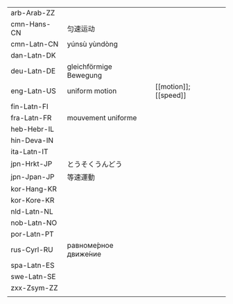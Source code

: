 | | | |
|-|-|-|
| arb-Arab-ZZ |  |  |
| cmn-Hans-CN | 匀速运动 |  |
| cmn-Latn-CN | yúnsù yùndòng |  |
| dan-Latn-DK |  |  |
| deu-Latn-DE | gleichförmige Bewegung |  |
| eng-Latn-US | uniform motion | [[motion]]; [[speed]] |
| fin-Latn-FI |  |  |
| fra-Latn-FR | mouvement uniforme |  |
| heb-Hebr-IL |  |  |
| hin-Deva-IN |  |  |
| ita-Latn-IT |  |  |
| jpn-Hrkt-JP | とうそくうんどう |  |
| jpn-Jpan-JP | 等速運動 |  |
| kor-Hang-KR |  |  |
| kor-Kore-KR |  |  |
| nld-Latn-NL |  |  |
| nob-Latn-NO |  |  |
| por-Latn-PT |  |  |
| rus-Cyrl-RU | равноме́рное движе́ние |  |
| spa-Latn-ES |  |  |
| swe-Latn-SE |  |  |
| zxx-Zsym-ZZ |  |  |
|  |  |  |